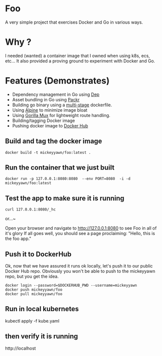 # Foo

A very simple project that exercises Docker and Go in various ways.

# Why ?

I needed (wanted) a container image that I owned when using k8s, ecs, etc... It
also provided a proving ground to experiment with Docker and Go.

# Features (Demonstrates)

- Dependency management in Go using [Dep](https://github.com/golang/dep)
- Asset bundling in Go using [Packr](https://github.com/gobuffalo/packr)
- Building go binary using a [multi-stage](https://docs.docker.com/develop/develop-images/multistage-build/) dockerfile.
- Using [Alpine](https://alpinelinux.org/) to minimize image bloat
- Using [Gorilla Mux](https://github.com/gorilla/mux) for lightweight route handling.
- Building/tagging Docker image
- Pushing docker image to [Docker Hub](https://hub.docker.com/)

## Build and tag the docker image

```
docker build -t mickeyyawn/foo:latest .
```

## Run the container that we just built

```
docker run -p 127.0.0.1:8080:8080  --env PORT=8080  -i -d  mickeyyawn/foo:latest
```

## Test the app to make sure it is running

```
curl 127.0.0.1:8080/_hc
```

or...~

Open your browser and navigate to http://127.0.0.1:8080 to see Foo in all of it's glory
If all goes well, you should see a page proclaiming: "Hello, this is the foo app."

## Push it to DockerHub

Ok, now that we have assured it runs ok locally, let's push it to our public Docker Hub repo.
Obviously you won't be able to push to the mickeyyawn repo, but you get the idea.

```
docker login --password=$DOCKERHUB_PWD --username=mickeyyawn
docker push mickeyyawn/foo
docker pull mickeyyawn/foo
```


## Run in local kubernetes

kubectl apply -f kube.yaml

## then verify it is running

http://localhost
